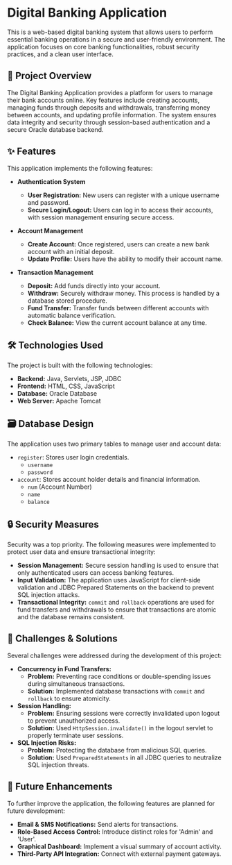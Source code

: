 # Digital Banking Application

This is a web-based digital banking system that allows users to perform essential banking operations in a secure and user-friendly environment.
The application focuses on core banking functionalities, robust security practices, and a clean user interface.

## 🚀 Project Overview

The Digital Banking Application provides a platform for users to manage their bank accounts online.
Key features include creating accounts, managing funds through deposits and withdrawals, 
transferring money between accounts, and updating profile information. 
The system ensures data integrity and security through session-based authentication and a secure Oracle database backend.

## ✨ Features

This application implements the following features:

* **Authentication System**
    * **User Registration:** New users can register with a unique username and password.
    * **Secure Login/Logout:** Users can log in to access their accounts, with session management ensuring secure access.

* **Account Management**
    * **Create Account:** Once registered, users can create a new bank account with an initial deposit.
    * **Update Profile:** Users have the ability to modify their account name.

* **Transaction Management**
    * **Deposit:** Add funds directly into your account.
    * **Withdraw:** Securely withdraw money. This process is handled by a database stored procedure.
    * **Fund Transfer:** Transfer funds between different accounts with automatic balance verification.
    * **Check Balance:** View the current account balance at any time.

## 🛠️ Technologies Used

The project is built with the following technologies:

* **Backend:** Java, Servlets, JSP, JDBC
* **Frontend:** HTML, CSS, JavaScript
* **Database:** Oracle Database
* **Web Server:** Apache Tomcat

## 🗃️ Database Design

The application uses two primary tables to manage user and account data:

* `register`: Stores user login credentials.
    * `username`
    * `password`
* `account`: Stores account holder details and financial information.
    * `num` (Account Number)
    * `name`
    * `balance`

## 🔒 Security Measures

Security was a top priority. The following measures were implemented to protect user data and ensure transactional integrity:

* **Session Management:** Secure session handling is used to ensure that only authenticated users can access banking features.
* **Input Validation:** The application uses JavaScript for client-side validation and JDBC Prepared Statements on the backend to prevent SQL injection attacks.
* **Transactional Integrity:** `commit` and `rollback` operations are used for fund transfers and withdrawals to ensure that transactions are atomic and the database remains consistent.

## 🎯 Challenges & Solutions

Several challenges were addressed during the development of this project:

* **Concurrency in Fund Transfers:**
    * **Problem:** Preventing race conditions or double-spending issues during simultaneous transactions.
    * **Solution:** Implemented database transactions with `commit` and `rollback` to ensure atomicity.
* **Session Handling:**
    * **Problem:** Ensuring sessions were correctly invalidated upon logout to prevent unauthorized access.
    * **Solution:** Used `HttpSession.invalidate()` in the logout servlet to properly terminate user sessions.
* **SQL Injection Risks:**
    * **Problem:** Protecting the database from malicious SQL queries.
    * **Solution:** Used `PreparedStatements` in all JDBC queries to neutralize SQL injection threats.

## 🔮 Future Enhancements

To further improve the application, the following features are planned for future development:

* **Email & SMS Notifications:** Send alerts for transactions.
* **Role-Based Access Control:** Introduce distinct roles for 'Admin' and 'User'.
* **Graphical Dashboard:** Implement a visual summary of account activity.
* **Third-Party API Integration:** Connect with external payment gateways.
